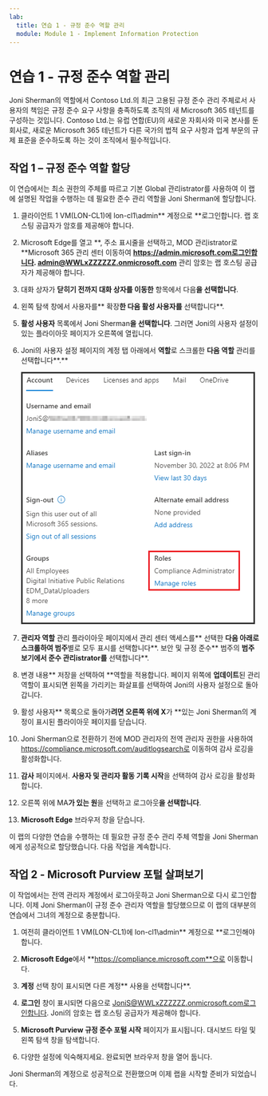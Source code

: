 ```yaml
---
lab:
  title: 연습 1 - 규정 준수 역할 관리
  module: Module 1 - Implement Information Protection
---
```

# 연습 1 - 규정 준수 역할 관리

Joni Sherman의 역할에서 Contoso Ltd.의 최근 고용된 규정 준수 관리 주체로서 사용자의 책임은 규정 준수 요구 사항을 충족하도록 조직의 새 Microsoft 365 테넌트를 구성하는 것입니다. Contoso Ltd.는 유럽 연합(EU)의 새로운 자회사와 미국 본사를 둔 회사로, 새로운 Microsoft 365 테넌트가 다른 국가의 법적 요구 사항과 업계 부문의 규제 표준을 준수하도록 하는 것이 조직에서 필수적입니다.

## 작업 1 – 규정 준수 역할 할당

이 연습에서는 최소 권한의 주체를 따르고 기본 Global 관리istrator를 사용하여 이 랩에 설명된 작업을 수행하는 데 필요한 준수 관리 역할을 Joni Sherman에 할당합니다.

1. 클라이언트 1 VM(LON-CL1)에 lon-cl1\admin** 계정으로 **로그인합니다. 랩 호스팅 공급자가 암호를 제공해야 합니다.

1. Microsoft Edge를 열고 **, 주소 표시줄을 선택하고, MOD 관리istrator로 **Microsoft 365 관리 센터 이동하여 ****https://admin.microsoft.com로그인합니다.** admin@WWLxZZZZZZ.onmicrosoft.com**  관리 암호는 랩 호스팅 공급자가 제공해야 합니다.

1. 대화 상자가 **닫히기 전까지 대화 상자를 이동한** 항목에서 다음**을 선택합니다**.

1. 왼쪽 탐색 창에서 사용자를** 확장**한 다음 활성 사용자를** 선택합니다**.

1. **활성 사용자** 목록에서 Joni Sherman**을 선택합니다**. 그러면 Joni의 사용자 설정이 있는 플라이아웃 페이지가 오른쪽에 열립니다.

1. Joni의 사용자 설정 페이지의 계정 탭 아래에서 **역할**로 스크롤한 **다음 역할** 관리를 선택합니다**.**

      ![역할 관리 옵션의 스크린샷](../Media/ManageRoles.png)

1. **관리자 역할** 관리 플라이아웃 페이지에서 관리 센터 액세스를** 선택한 **다음 아래로 스크롤하여 범주**별로 모두 표시를 선택합니다**. 보안 및 규정 준수** 범주의 **범주 보기에서 준수 관리istrator를** 선택합니다**.

1. 변경 내용** 저장을 선택하여 **역할을 적용합니다. 페이지 위쪽에 **업데이트**된 관리 역할이 표시되면 왼쪽을 가리키는 화살표를 선택하여 Joni의 사용자 설정으로 돌아갑니다.

1. 활성 사용자** 목록으로 돌아가**려면 오른쪽 위에 X**가 **있는 Joni Sherman의 계정이 표시된 플라이아웃 페이지를 닫습니다.

1. Joni Sherman으로 전환하기 전에 MOD 관리자의 전역 관리자 권한을 사용하여 https://compliance.microsoft.com/auditlogsearch로 이동하여 감사 로깅을 활성화합니다.

1. **감사** 페이지에서. **사용자 및 관리자 활동 기록 시작**을 선택하여 감사 로깅을 활성화합니다.

1. 오른쪽 위에 MA**가 있는 원**을 선택하고 로그아웃**을 선택합니다**.

1. **Microsoft Edge** 브라우저 창을 닫습니다.

이 랩의 다양한 연습을 수행하는 데 필요한 규정 준수 관리 주체 역할을 Joni Sherman에게 성공적으로 할당했습니다. 다음 작업을 계속합니다.

## 작업 2 - Microsoft Purview 포털 살펴보기

이 작업에서는 전역 관리자 계정에서 로그아웃하고 Joni Sherman으로 다시 로그인합니다. 이제 Joni Sherman이 규정 준수 관리자 역할을 할당했으므로 이 랩의 대부분의 연습에서 그녀의 계정으로 충분합니다.

1. 여전히 클라이언트 1 VM(LON-CL1)에 lon-cl1\admin** 계정으로 **로그인해야 합니다.

1. **Microsoft Edge**에서 **https://compliance.microsoft.com**으로 이동합니다.

1. **계정** 선택 창이 표시되면 다른 계정** 사용을 선택합니다**.

1. **로그인** 창이 표시되면 다음으로 JoniS@WWLxZZZZZZ.onmicrosoft.com로그인합니다. Joni의 암호는 랩 호스팅 공급자가 제공해야 합니다.

1. **Microsoft Purview 규정 준수 포털 시작** 페이지가 표시됩니다. 대시보드 타일 및 왼쪽 탐색 창을 탐색합니다.

1. 다양한 설정에 익숙해지세요. 완료되면 브라우저 창을 열어 둡니다.

Joni Sherman의 계정으로 성공적으로 전환했으며 이제 랩을 시작할 준비가 되었습니다.
